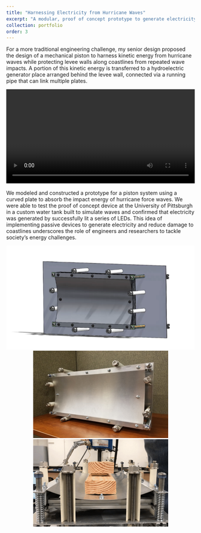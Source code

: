 ```yaml
---
title: "Harnessing Electricity from Hurricane Waves"
excerpt: "A modular, proof of concept prototype to generate electricity from the kinetic energy of waves<br/><img src='/images/plate3.png'>"
collection: portfolio
order: 3
---
```


For a more traditional engineering challenge, my senior design proposed the design of a mechanical piston to harness kinetic energy from hurricane waves while protecting levee walls along coastlines from repeated wave impacts. A portion of this kinetic energy is transferred to a hydroelectric generator place arranged behind the levee wall, connected via a running pipe that can link multiple plates.

<video  style="display:block; width:100%; height:auto;" autoplay controls loop="loop">
    <source src="{{ site.baseurl }}/media/seniordesign.mp4" type="video/mp4" />
</video>

<br/>
We modeled and constructed a prototype for a piston system using a curved plate to absorb the impact energy of hurricane force waves. We were able to test the proof of concept device at the University of Pittsburgh in a custom water tank built to simulate waves and confirmed that electricity was generated by successfully lit a series of LEDs. This idea of implementing passive devices to generate electricity and reduce damage to coastlines underscores the role of engineers and researchers to tackle society’s energy challenges. 

<p align="center">
<img src='/images/plate3.png'>
<br/><img src='/images/plate1.png'> <img src='/images/plate2.png'>
</p>




